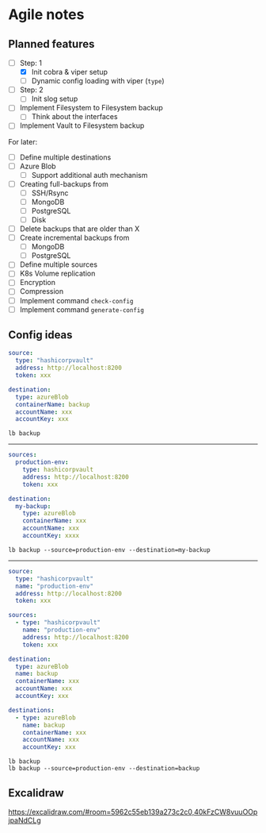 # Agile notes

## Planned features

- [ ] Step: 1
  - [x] Init cobra & viper setup
  - [ ] Dynamic config loading with viper (`type`)
- [ ] Step: 2
  - [ ] Init slog setup
- [ ] Implement Filesystem to Filesystem backup
  - [ ] Think about the interfaces
- [ ] Implement Vault to Filesystem backup

For later:

- [ ] Define multiple destinations
- [ ] Azure Blob
  - [ ] Support additional auth mechanism
- [ ] Creating full-backups from
  - [ ] SSH/Rsync
  - [ ] MongoDB
  - [ ] PostgreSQL
  - [ ] Disk
- [ ] Delete backups that are older than X
- [ ] Create incremental backups from
  - [ ] MongoDB
  - [ ] PostgreSQL
- [ ] Define multiple sources
- [ ] K8s Volume replication
- [ ] Encryption
- [ ] Compression
- [ ] Implement command `check-config`
- [ ] Implement command `generate-config`

## Config ideas

```yaml
source:
  type: "hashicorpvault"
  address: http://localhost:8200
  token: xxx

destination:
  type: azureBlob
  containerName: backup
  accountName: xxx
  accountKey: xxx
```

```shell
lb backup
```

---

```yaml
sources:
  production-env:
    type: hashicorpvault
    address: http://localhost:8200
    token: xxx

destination:
  my-backup:
    type: azureBlob
    containerName: xxx
    accountName: xxx
    accountKey: xxxx
```

```shell
lb backup --source=production-env --destination=my-backup
```

---

```yaml
source:
  type: "hashicorpvault"
  name: "production-env"
  address: http://localhost:8200
  token: xxx

sources:
  - type: "hashicorpvault"
    name: "production-env"
    address: http://localhost:8200
    token: xxx

destination:
  type: azureBlob
  name: backup
  containerName: xxx
  accountName: xxx
  accountKey: xxx

destinations:
  - type: azureBlob
    name: backup
    containerName: xxx
    accountName: xxx
    accountKey: xxx
```

```shell
lb backup
lb backup --source=production-env --destination=backup
```

## Excalidraw

<https://excalidraw.com/#room=5962c55eb139a273c2c0,40kFzCW8vuuOOpjpaNdCLg>
